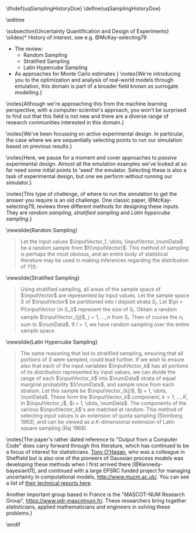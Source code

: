 \ifndef{uqSamplingHistoryDoe}
\define{uqSamplingHistoryDoe}

\editme

\subsection{Uncertainty Quantification and Design of Experiments}
\slides{* History of interest, see e.g. @McKay-selecting79
* The review:
    * Random Sampling
    * Stratified Sampling
    * Latin Hypercube Sampling
* As approaches for Monte Carlo estimates
}
\notes{We're introducing you to the optimization and analysis of real-world models through emulation, this domain is part of a broader field known as surrogate modelling.}

\notes{Although we're approaching this from the machine learning perspective, with a computer-scientist's approach, you won't be surprised to find out that this field is not new and there are a diverse range of research communities interested in this domain.}

\notes{We've been focussing on *active* experimental design. In particular, the case where we are sequentially selecting points to run our simulation based on previous results.}

\notes{Here, we pause for a moment and cover approaches to *passive* experimental design. Almost all the emulation examples we've looked at so far need some initial points to 'seed' the emulator. Selecting these is also a task of experimental design, but one we perform without running our simulator.}

\notes{This type of challenge, of where to run the simulation to get the answer you require is an old challenge. One classic paper, @McKay-selecting79, reviews three different methods for designing these inputs. They are *random sampling*, *stratified sampling* and *Latin hypercube sampling*.}


\newslide{Random Sampling}


>  Let the input values $\inputVector_1, \dots, \inputVector_\numData$
> be a random sample from $f(\inputVector)$. This method of sampling
> is perhaps the most obvious, and an entire body of statistical
> literature may be used in making inferences regarding the
> distribution of $Y(t)$.


\newslide{Stratified Sampling}

> Using stratified sampling, all
> areas of the sample space of $\inputVector$ are represented by
> input values. Let the sample space $S$ of $\inputVector$ be partitioned into $I$ disjoint strata $S_t$. Let $\pi = P(\inputVector \in S_i)$
> represent the size of $S_i$. Obtain a random sample $\inputVector_{ij}$, $j
> = 1, \dots, n$ from $S_i$. Then of course the $n_i$ sum to $\numData$.
> If $I = 1$, we have random sampling over the entire
> sample space.

\newslide{Latin Hypercube Sampling}

> The same reasoning that led to stratified sampling, ensuring that
> all portions of $S$ were sampled, could lead further. If we wish
> to ensure also that each of the input variables $\inputVector_k$ has
> all portions of its distribution represented by input values, we can
> divide the range of each $\inputVector_k$ into $\numData$ strata of
> equal marginal probability $1/\numData$, and sample once from each
> stratum. Let this sample be $\inputVector_{kj}$, $j = 1, \dots,
> \numData$. These form the $\inputVector_k$ component, $k = 1, \dots
> , K$, in $\inputVector_i$, $i = 1, \dots, \numData$. The components
> of the various $\inputVector_k$'s are matched at random. This method
> of selecting input values is an extension of quota sampling
> (Steinberg 1963), and can be viewed as a $K$-dimensional extension of
> Latin square sampling (Raj 1968).

\notes{The paper's rather dated reference to "Output from a Computer Code" does carry forward through this literature, which has continued to be a focus of interest for statisticians. [Tony O'Hagan](http://www.tonyohagan.co.uk/academic/), who was a colleague in Sheffield but is also one of the pioneers of Gaussian process models was developing these methods when I first arrived there [@Kennedy-bayesian01], and continued with a large EPSRC funded project for managing uncertainty in computational models, <http://www.mucm.ac.uk/>. You can see a list of [their technical reports here](http://www.mucm.ac.uk/Pages/Dissemination/TechnicalReports.html).

Another important group based in France is the "MASCOT-NUM Research Group", <https://www.gdr-mascotnum.fr/>. These researchers bring together statisticians, applied mathematicians and engineers in solving these problems.}

\endif
